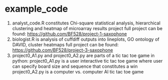 # example_code

1. analyst_code.R constitutes Chi-square statistical analysis, hierarchical clustering and heatmap of microarray results project 
full project can be found: https://github.com/BF528/project-1-saxophone
2. biologist.R is analysis of cuffdiff outputs into lineplots, GO ontology of DAVID, cluster heatmaps
full project can be found:  https://github.com/BF528/project-3-saxophone
3. project0_A1.py and project0_A2.py are parts of a tic tac toe game in python:
  project0_A1.py is a user interactive tic tac toe game where user can specify board size and sequence that constitutes a win
  project0_A2.py is a computer vs. computer AI tic tac toe game 
